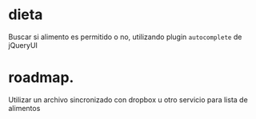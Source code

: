 dieta
=====

Buscar si alimento es permitido o no, utilizando plugin `autocomplete` de jQueryUI

roadmap. 
=====

Utilizar un archivo sincronizado con dropbox u otro servicio para lista de alimentos
